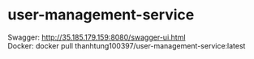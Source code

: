 # user-management-service
Swagger: http://35.185.179.159:8080/swagger-ui.html <br/>
Docker: docker pull thanhtung100397/user-management-service:latest
